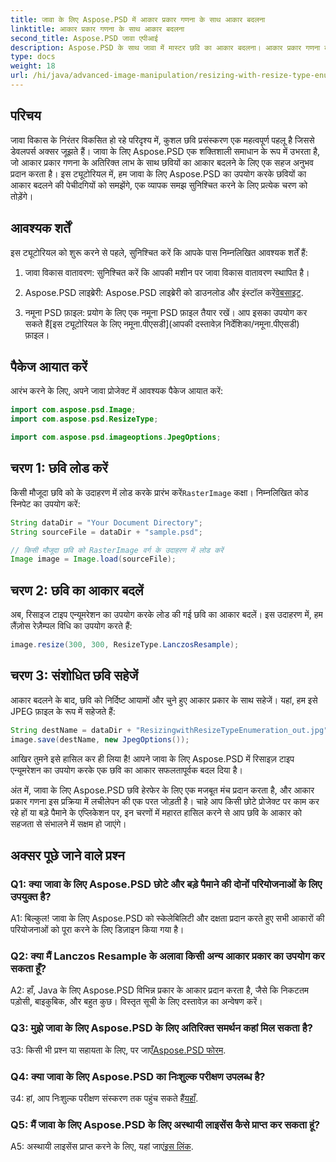 ```yaml
---
title: जावा के लिए Aspose.PSD में आकार प्रकार गणना के साथ आकार बदलना
linktitle: आकार प्रकार गणना के साथ आकार बदलना
second_title: Aspose.PSD जावा एपीआई
description: Aspose.PSD के साथ जावा में मास्टर छवि का आकार बदलना। आकार प्रकार गणना का उपयोग करके चरण-दर-चरण मार्गदर्शिका।
type: docs
weight: 18
url: /hi/java/advanced-image-manipulation/resizing-with-resize-type-enumeration/
---
```

## परिचय

जावा विकास के निरंतर विकसित हो रहे परिदृश्य में, कुशल छवि प्रसंस्करण एक महत्वपूर्ण पहलू है जिससे डेवलपर्स अक्सर जूझते हैं। जावा के लिए Aspose.PSD एक शक्तिशाली समाधान के रूप में उभरता है, जो आकार प्रकार गणना के अतिरिक्त लाभ के साथ छवियों का आकार बदलने के लिए एक सहज अनुभव प्रदान करता है। इस ट्यूटोरियल में, हम जावा के लिए Aspose.PSD का उपयोग करके छवियों का आकार बदलने की पेचीदगियों को समझेंगे, एक व्यापक समझ सुनिश्चित करने के लिए प्रत्येक चरण को तोड़ेंगे।

## आवश्यक शर्तें

इस ट्यूटोरियल को शुरू करने से पहले, सुनिश्चित करें कि आपके पास निम्नलिखित आवश्यक शर्तें हैं:

1. जावा विकास वातावरण: सुनिश्चित करें कि आपकी मशीन पर जावा विकास वातावरण स्थापित है।

2. Aspose.PSD लाइब्रेरी: Aspose.PSD लाइब्रेरी को डाउनलोड और इंस्टॉल करें[वेबसाइट](https://releases.aspose.com/psd/java/).

3.  नमूना PSD फ़ाइल: प्रयोग के लिए एक नमूना PSD फ़ाइल तैयार रखें। आप इसका उपयोग कर सकते हैं[इस ट्यूटोरियल के लिए नमूना.पीएसडी](आपकी दस्तावेज़ निर्देशिका/नमूना.पीएसडी) फ़ाइल।

## पैकेज आयात करें

आरंभ करने के लिए, अपने जावा प्रोजेक्ट में आवश्यक पैकेज आयात करें:

```java
import com.aspose.psd.Image;
import com.aspose.psd.ResizeType;

import com.aspose.psd.imageoptions.JpegOptions;
```

## चरण 1: छवि लोड करें

 किसी मौजूदा छवि को के उदाहरण में लोड करके प्रारंभ करें`RasterImage` कक्षा। निम्नलिखित कोड स्निपेट का उपयोग करें:

```java
String dataDir = "Your Document Directory";
String sourceFile = dataDir + "sample.psd";

// किसी मौजूदा छवि को RasterImage वर्ग के उदाहरण में लोड करें
Image image = Image.load(sourceFile);
```

## चरण 2: छवि का आकार बदलें

अब, रिसाइज टाइप एन्यूमरेशन का उपयोग करके लोड की गई छवि का आकार बदलें। इस उदाहरण में, हम लैंज़ोस रेज़ैम्पल विधि का उपयोग करते हैं:

```java
image.resize(300, 300, ResizeType.LanczosResample);
```

## चरण 3: संशोधित छवि सहेजें

आकार बदलने के बाद, छवि को निर्दिष्ट आयामों और चुने हुए आकार प्रकार के साथ सहेजें। यहां, हम इसे JPEG फ़ाइल के रूप में सहेजते हैं:

```java
String destName = dataDir + "ResizingwithResizeTypeEnumeration_out.jpg";
image.save(destName, new JpegOptions());
```

आखिर तुमने इसे हासिल कर ही लिया है! आपने जावा के लिए Aspose.PSD में रिसाइज़ टाइप एन्यूमरेशन का उपयोग करके एक छवि का आकार सफलतापूर्वक बदल दिया है।

अंत में, जावा के लिए Aspose.PSD छवि हेरफेर के लिए एक मजबूत मंच प्रदान करता है, और आकार प्रकार गणना इस प्रक्रिया में लचीलेपन की एक परत जोड़ती है। चाहे आप किसी छोटे प्रोजेक्ट पर काम कर रहे हों या बड़े पैमाने के एप्लिकेशन पर, इन चरणों में महारत हासिल करने से आप छवि के आकार को सहजता से संभालने में सक्षम हो जाएंगे।

## अक्सर पूछे जाने वाले प्रश्न

### Q1: क्या जावा के लिए Aspose.PSD छोटे और बड़े पैमाने की दोनों परियोजनाओं के लिए उपयुक्त है?

A1: बिल्कुल! जावा के लिए Aspose.PSD को स्केलेबिलिटी और दक्षता प्रदान करते हुए सभी आकारों की परियोजनाओं को पूरा करने के लिए डिज़ाइन किया गया है।

### Q2: क्या मैं Lanczos Resample के अलावा किसी अन्य आकार प्रकार का उपयोग कर सकता हूँ?

A2: हाँ, Java के लिए Aspose.PSD विभिन्न प्रकार के आकार प्रदान करता है, जैसे कि निकटतम पड़ोसी, बाइकुबिक, और बहुत कुछ। विस्तृत सूची के लिए दस्तावेज़ का अन्वेषण करें।

### Q3: मुझे जावा के लिए Aspose.PSD के लिए अतिरिक्त समर्थन कहां मिल सकता है?

 उ3: किसी भी प्रश्न या सहायता के लिए, पर जाएँ[Aspose.PSD फोरम](https://forum.aspose.com/c/psd/34).

### Q4: क्या जावा के लिए Aspose.PSD का निःशुल्क परीक्षण उपलब्ध है?

 उ4: हां, आप निःशुल्क परीक्षण संस्करण तक पहुंच सकते हैं[यहाँ](https://releases.aspose.com/).

### Q5: मैं जावा के लिए Aspose.PSD के लिए अस्थायी लाइसेंस कैसे प्राप्त कर सकता हूं?

 A5: अस्थायी लाइसेंस प्राप्त करने के लिए, यहां जाएं[इस लिंक](https://purchase.aspose.com/temporary-license/).